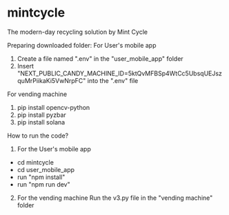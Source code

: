# mintcycle
The modern-day recycling solution by Mint Cycle

Preparing downloaded folder:
For User's mobile app
1) Create a file named ".env" in the "user_mobile_app" folder
2) Insert "NEXT_PUBLIC_CANDY_MACHINE_ID=5ktQvMFBSp4WtCc5UbsqUEJszquMrPiikaKi5VwNrpFC" into the ".env" file

For vending machine
1) pip install opencv-python
2) pip install pyzbar
3) pip install solana




How to run the code?
1) For the User's mobile app
- cd mintcycle
- cd user_mobile_app
- run "npm install"
- run "npm run dev"

2) For the vending machine
Run the v3.py file in the "vending machine" folder
